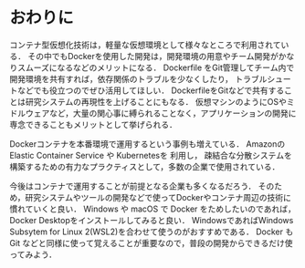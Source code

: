 # おわりに

コンテナ型仮想化技術は，軽量な仮想環境として様々なところで利用されている．
その中でもDockerを使用した開発は，開発環境の用意やチーム開発がかなりスムーズになるなどのメリットになる．
Dockerfile をGit管理してチーム内で開発環境を共有すれば，依存関係のトラブルを少なくしたり，
トラブルシュートなどでも役立つのでぜひ活用してほしい．
DockerfileをGitなどで共有することは研究システムの再現性を上げることにもなる．
仮想マシンのようにOSやミドルウェアなど，大量の関心事に縛られることなく，アプリケーションの開発に専念できることもメリットとして挙げられる．

Dockerコンテナを本番環境で運用するという事例も増えている．
Amazonの Elastic Container Service や Kubernetesを 利用し，
疎結合な分散システムを構築するための有力なプラクティスとして，多数の企業で使用されている．

今後はコンテナで運用することが前提となる企業も多くなるだろう．
そのため，研究システムやツールの開発などで使ってDockerやコンテナ周辺の技術に慣れていくと良い．
Windows や macOS で Docker をためしたいのであれば，
Docker Desktopをインストールしてみると良い．
WindowsであればWindows Subsytem for Linux 2(WSL2)を合わせて使うのがおすすめである．
Docker も Git などと同様に使って覚えることが重要なので，普段の開発からできるだけ使ってみよう．
